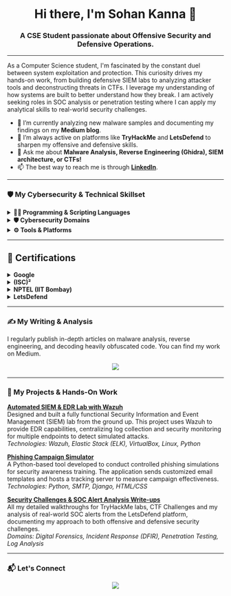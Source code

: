 
<h1 align="center">Hi there, I'm Sohan Kanna  👋</h1>
<h3 align="center">A CSE Student passionate about Offensive Security and Defensive Operations.</h3>


---

<p align="left">
As a Computer Science student, I'm fascinated by the constant duel between system exploitation and protection. This curiosity drives my hands-on work, from building defensive SIEM labs to analyzing attacker tools and deconstructing threats in CTFs. I leverage my understanding of how systems are built to better understand how they break. I am actively seeking roles in SOC analysis or penetration testing where I can apply my analytical skills to real-world security challenges. 
</p>

- 🔭 I’m currently analyzing new malware samples and documenting my findings on my **Medium blog**.
- 🌱 I’m always active on platforms like **TryHackMe** and **LetsDefend** to sharpen my offensive and defensive skills.
- 💬 Ask me about **Malware Analysis, Reverse Engineering (Ghidra), SIEM architecture, or CTFs!**
- 📫 The best way to reach me is through **<a href="https://www.linkedin.com/in/sohan-kanna/">LinkedIn</a>**.

---

### 🛡️ My Cybersecurity & Technical Skillset

<details>
  <summary><strong>👨‍💻 Programming & Scripting Languages</strong></summary>
  <br/>
  <p>
    <img src="https://img.shields.io/badge/Python-3776AB?style=for-the-badge&logo=python&logoColor=white" />
    <img src="https://img.shields.io/badge/C-A8B9CC?style=for-the-badge&logo=c&logoColor=white" />
    <img src="https://img.shields.io/badge/SQL-4479A1?style=for-the-badge&logo=postgresql&logoColor=white" />
    <img src="https://img.shields.io/badge/Bash-4EAA25?style=for-the-badge&logo=gnubash&logoColor=white" />
  </p>
</details>

<details>
  <summary><strong>🛡️ Cybersecurity Domains</strong></summary>
  <br/>
  <p>
    -   Malware Analysis & Reverse Engineering: Static/Dynamic Analysis, Deobfuscation, Disassemblers
     <br/>
    -   Security Operations (SecOps): SIEM/EDR, Log Analysis, Incident Response
     <br/>
    -   Application Security (AppSec): OWASP Top 10, Vulnerability Assessment
     <br/>
    -   Offensive Security: Phishing Simulations, Social Engineering
     <br/>
  </p>
</details>

<details>
  <summary><strong>⚙️ Tools & Platforms</strong></summary>
  <br/>
  <p>
    <img src="https://img.shields.io/badge/Ghidra-4B0082?style=for-the-badge&logo=git&logoColor=white" alt="Ghidra" />
    <img src="https://img.shields.io/badge/Burp_Suite-FF6600?style=for-the-badge&logo=portswigger&logoColor=white" />
    <img src="https://img.shields.io/badge/Wazuh-000000?style=for-the-badge&logo=wazuh&logoColor=white" />
    <img src="https://img.shields.io/badge/Wireshark-1679A7?style=for-the-badge&logo=wireshark&logoColor=white" />
    <img src="https://img.shields.io/badge/Kali_Linux-557C94?style=for-the-badge&logo=kalilinux&logoColor=white" />
    <img src="https://img.shields.io/badge/VirtualBox-206082?style=for-the-badge&logo=virtualbox&logoColor=white" />
  </p>
</details>

---

## 📜 Certifications

<details>
  <summary><strong>Google</strong></summary>
  <br>
  
  _This section contains all my certifications from Google._
  
  <h4>Google Cybersecurity Professional Certificate</h4>
  <a href="LINK_TO_YOUR_COURSERA_CERTIFICATE_PAGE">
    <img src="assets/certs/googlecybersecurity.jpg" alt="Google Cybersecurity Certificate" width="600">
  </a>
  <br><br>
  
  <!-- If you have another Google cert, add it here like the one above -->
  
</details>

<details>
  <summary><strong>(ISC)²</strong></summary>
  <br>
  
  <h4>(ISC)² Certified in Cybersecurity (CC)</h4>
  <a href="LINK_TO_YOUR_ISC2_VERIFICATION_PAGE">
    <img src="assets/certs/CC EXAM.pdf" alt="(ISC)² CC Certificate" width="600">
  </a>
  <br><br>
  
</details>

<details>
  <summary><strong>NPTEL (IIT Bombay)</strong></summary>
  <br>
  
  <h4>Network Security</h4>
  <!-- You might not have a public link, but you can still show the image -->
  <img src="assets/certs/Networksec.png" alt="NPTEL Network Security Certificate" width="600">
  <br><br>
  
</details>

<details>
  <summary><strong>LetsDefend</strong></summary>
  <br>
  
  _This section contains my certificates of completion from the LetsDefend platform._
  
  <h4>SOC Analyst Fundamentals</h4>
  <a href="https://app.letsdefend.io/certificate/show/7f970376-3faf-4673-aa48-db46b81a847e">
    <img src="assets/certs/socpathletsdefend.png" alt="LetsDefend SOC Analyst Certificate" width="600">
  </a>
  <br><br>

  <h4>Malware Analysis</h4>
  <a href="https://app.letsdefend.io/certificate/show/c0d346a1-d7da-4ee1-8c3a-bd445f6273eb">
    <img src="assets/certs/malwarecert.png" alt="Another LetsDefend Certificate" width="600">
  </a>
  <br><br>
  
</details>

---

### ✍️ My Writing & Analysis

I regularly publish in-depth articles on malware analysis, reverse engineering, and decoding heavily obfuscated code. You can find my work on Medium.

<p align="center">
  <a href="https://medium.com/@sohankanna">
    <img src="https://img.shields.io/badge/Medium-12100E?style=for-the-badge&logo=medium&logoColor=white" />
  </a>
</p>

---

### 🚀 My Projects & Hands-On Work

<!-- Project 1: SIEM Lab -->
<p>
  <strong><a href="https://github.com/sohankanna/Wazuh-SOC-Lab">Automated SIEM & EDR Lab with Wazuh</a></strong><br/>
  Designed and built a fully functional Security Information and Event Management (SIEM) lab from the ground up. This project uses Wazuh to provide EDR capabilities, centralizing log collection and security monitoring for multiple endpoints to detect simulated attacks.
  <br/>
  <em>Technologies: Wazuh, Elastic Stack (ELK), VirtualBox, Linux, Python</em>
</p>

<!-- Project 2: Phishing Tool -->
<p>
  <strong><a href="https://github.com/sohankanna/PhishingSimulator/blob/main/README.md">Phishing Campaign Simulator</a></strong><br/>
  A Python-based tool developed to conduct controlled phishing simulations for security awareness training. The application sends customized email templates and hosts a tracking server to measure campaign effectiveness.
  <br/>
  <em>Technologies: Python, SMTP, Django, HTML/CSS</em>
</p>

<!-- Project 3: Write-ups -->
<p>
  <strong><a href="https://github.com/sohankanna/cybersecurity-writeups/tree/main">Security Challenges & SOC Alert Analysis Write-ups</a></strong><br/>
  All my detailed walkthroughs for TryHackMe labs, CTF Challenges and my analysis of real-world SOC alerts from the LetsDefend platform, documenting my approach to both offensive and defensive security challenges.
  <br/>
  <em>Domains: Digital Forensics, Incident Response (DFIR), Penetration Testing, Log Analysis</em>
</p>

---

### 📬 Let's Connect

<p align="center">
  <a href="https://linkedin.com/in/sohan-kanna">
    <img src="https://img.shields.io/badge/LinkedIn-0077B5?style=for-the-badge&logo=linkedin&logoColor=white" />
  </a>
</p>
